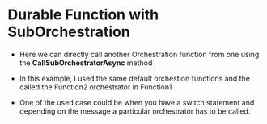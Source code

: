# Durable Function with SubOrchestration

- Here we can directly call another Orchestration function from one using the **CallSubOrchestratorAsync** method
- In this example, I used the same default orchestion functions and the called the Function2 orchestrator in Function1

- One of the used case could be when you have a switch statement and depending on the message a particular orchestrator has to be called.
